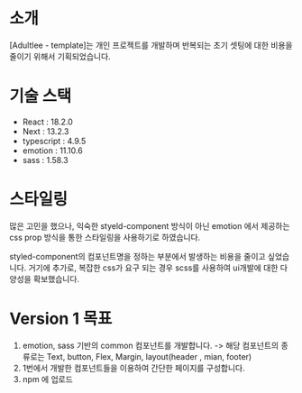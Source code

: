 # 소개

[Adultlee - template]는 개인 프로젝트를 개발하며 반복되는 초기 셋팅에 대한 비용을 줄이기 위해서 기획되었습니다.

# 기술 스택

-   React : 18.2.0
-   Next : 13.2.3
-   typescript : 4.9.5
-   emotion : 11.10.6
-   sass : 1.58.3

# 스타일링

많은 고민을 했으나, 익숙한 styeld-component 방식이 아닌 emotion 에서 제공하는 css prop 방식을 통한 스타일링을 사용하기로 하였습니다.

styled-component의 컴포넌트명을 정하는 부분에서 발생하는 비용을 줄이고 싶었습니다.
거기에 추가로, 복잡한 css가 요구 되는 경우 scss를 사용하여 ui개발에 대한 다양성을 확보했습니다.

# Version 1 목표

1. emotion, sass 기반의 common 컴포넌트를 개발합니다.
   -> 해당 컴포넌트의 종류로는 Text, button, Flex, Margin, layout(header , mian, footer)
2. 1번에서 개발한 컴포넌트들을 이용하여 간단한 페이지를 구성합니다.
3. npm 에 업로드
